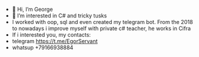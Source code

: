- 👋 Hi, I’m George
- 👀 I’m interested in C# and tricky tusks
- I worked with oop, sql and even created my telegram bot. From the 2018 to nowadays i improve myself with private c# teacher, he works in Cifra
- If i interested you, my contacts:
- telegram https://t.me/EgorServant
- whatsup +79166938884
<!---
DivineDemonKing/DivineDemonKing is a ✨ special ✨ repository because its `README.md` (this file) appears on your GitHub profile.
You can click the Preview link to take a look at your changes.
--->
